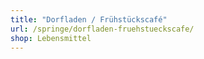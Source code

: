```yaml
---
title: "Dorfladen / Frühstückscafé"
url: /springe/dorfladen-fruehstueckscafe/
shop: Lebensmittel
---
```

